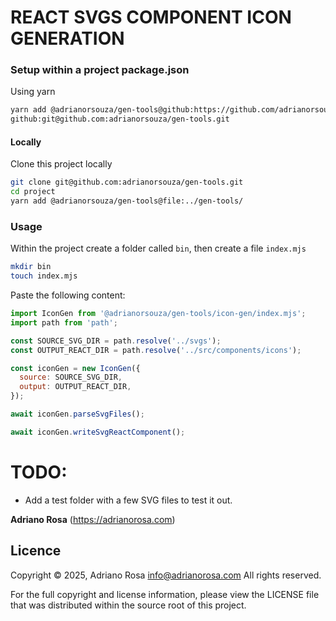 REACT SVGS COMPONENT ICON GENERATION
====================================

### Setup within a project package.json

Using yarn


```bash
yarn add @adrianorsouza/gen-tools@github:https://github.com/adrianorsouza/gen-tools.git
github:git@github.com:adrianorsouza/gen-tools.git
```

#### Locally 

Clone this project locally

```bash
git clone git@github.com:adrianorsouza/gen-tools.git
cd project
yarn add @adrianorsouza/gen-tools@file:../gen-tools/
```

### Usage

Within the project create a folder called `bin`, then create a file `index.mjs`

```bash
mkdir bin
touch index.mjs
```

Paste the following content:

```js
import IconGen from '@adrianorsouza/gen-tools/icon-gen/index.mjs';
import path from 'path';

const SOURCE_SVG_DIR = path.resolve('../svgs');
const OUTPUT_REACT_DIR = path.resolve('../src/components/icons');

const iconGen = new IconGen({
  source: SOURCE_SVG_DIR,
  output: OUTPUT_REACT_DIR,
});

await iconGen.parseSvgFiles();

await iconGen.writeSvgReactComponent();

```


# TODO: 

- Add a test folder with a few SVG files to test it out.

**Adriano Rosa** (https://adrianorosa.com)

## Licence

Copyright © 2025, Adriano Rosa  <info@adrianorosa.com>
All rights reserved.

For the full copyright and license information, please view the LICENSE
file that was distributed within the source root of this project.

